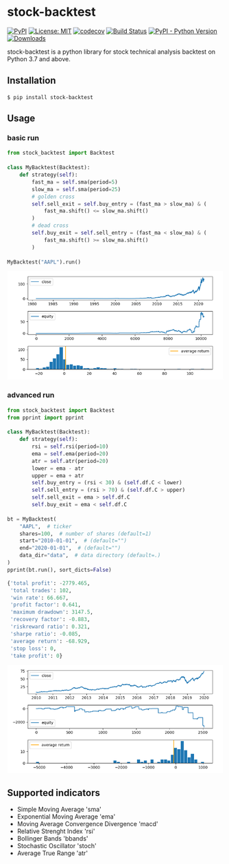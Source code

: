 # stock-backtest

[![PyPI](https://img.shields.io/pypi/v/stock-backtest)](https://pypi.org/project/stock-backtest/)
[![License: MIT](https://img.shields.io/badge/License-MIT-yellow.svg)](https://opensource.org/licenses/MIT)
[![codecov](https://codecov.io/gh/10mohi6/stock-backtest-python/branch/main/graph/badge.svg?token=ODOV9LETK1)](https://codecov.io/gh/10mohi6/stock-backtest-python)
[![Build Status](https://travis-ci.com/10mohi6/stock-backtest-python.svg?branch=main)](https://travis-ci.com/10mohi6/stock-backtest-python)
[![PyPI - Python Version](https://img.shields.io/pypi/pyversions/stock-backtest)](https://pypi.org/project/stock-backtest/)
[![Downloads](https://pepy.tech/badge/stock-backtest)](https://pepy.tech/project/stock-backtest)

stock-backtest is a python library for stock technical analysis backtest on Python 3.7 and above.


## Installation

    $ pip install stock-backtest

## Usage

### basic run
```python
from stock_backtest import Backtest

class MyBacktest(Backtest):
    def strategy(self):
        fast_ma = self.sma(period=5)
        slow_ma = self.sma(period=25)
        # golden cross
        self.sell_exit = self.buy_entry = (fast_ma > slow_ma) & (
            fast_ma.shift() <= slow_ma.shift()
        )
        # dead cross
        self.buy_exit = self.sell_entry = (fast_ma < slow_ma) & (
            fast_ma.shift() >= slow_ma.shift()
        )

MyBacktest("AAPL").run()
```
![AAPL--.png](https://raw.githubusercontent.com/10mohi6/stock-backtest-python/main/tests/AAPL--.png)

### advanced run
```python
from stock_backtest import Backtest
from pprint import pprint

class MyBacktest(Backtest):
    def strategy(self):
        rsi = self.rsi(period=10)
        ema = self.ema(period=20)
        atr = self.atr(period=20)
        lower = ema - atr
        upper = ema + atr
        self.buy_entry = (rsi < 30) & (self.df.C < lower)
        self.sell_entry = (rsi > 70) & (self.df.C > upper)
        self.sell_exit = ema > self.df.C
        self.buy_exit = ema < self.df.C

bt = MyBacktest(
    "AAPL",  # ticker
    shares=100,  # number of shares (default=1)
    start="2010-01-01",  # (default="")
    end="2020-01-01",  # (default="")
    data_dir="data",  # data directory (default=.)
)
pprint(bt.run(), sort_dicts=False)
```
```python
{'total profit': -2779.465,
 'total trades': 102,
 'win rate': 66.667,
 'profit factor': 0.641,
 'maximum drawdown': 3147.5,
 'recovery factor': -0.883,
 'riskreward ratio': 0.321,
 'sharpe ratio': -0.085,
 'average return': -68.929,
 'stop loss': 0,
 'take profit': 0}
```
![AAPL-2010-01-01-2020-01-01.png](https://raw.githubusercontent.com/10mohi6/stock-backtest-python/main/tests/AAPL-2010-01-01-2020-01-01.png)


## Supported indicators
- Simple Moving Average 'sma'
- Exponential Moving Average 'ema'
- Moving Average Convergence Divergence 'macd'
- Relative Strenght Index 'rsi'
- Bollinger Bands 'bbands'
- Stochastic Oscillator 'stoch'
- Average True Range 'atr'
